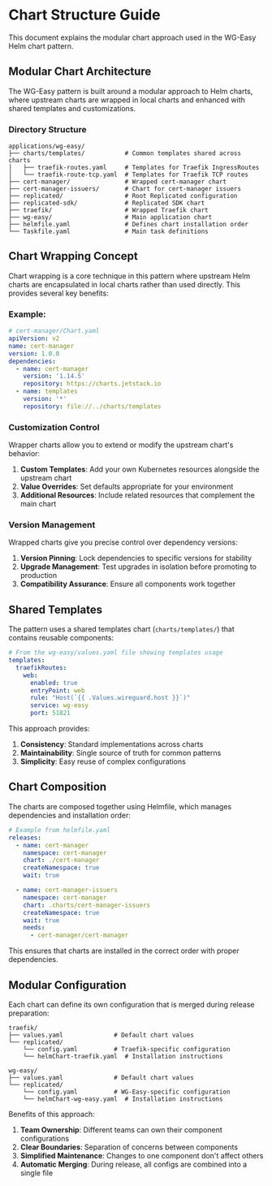 # Chart Structure Guide

This document explains the modular chart approach used in the WG-Easy Helm chart pattern.

## Modular Chart Architecture

The WG-Easy pattern is built around a modular approach to Helm charts, where upstream charts are wrapped in local charts and enhanced with shared templates and customizations.

### Directory Structure

```
applications/wg-easy/
├── charts/templates/           # Common templates shared across charts
│   ├── traefik-routes.yaml     # Templates for Traefik IngressRoutes
│   └── traefik-route-tcp.yaml  # Templates for Traefik TCP routes
├── cert-manager/               # Wrapped cert-manager chart
├── cert-manager-issuers/       # Chart for cert-manager issuers
├── replicated/                 # Root Replicated configuration
├── replicated-sdk/             # Replicated SDK chart
├── traefik/                    # Wrapped Traefik chart
├── wg-easy/                    # Main application chart
├── helmfile.yaml               # Defines chart installation order
└── Taskfile.yaml               # Main task definitions
```

## Chart Wrapping Concept

Chart wrapping is a core technique in this pattern where upstream Helm charts are encapsulated in local charts rather than used directly. This provides several key benefits:

### Example:
```yaml
# cert-manager/Chart.yaml
apiVersion: v2
name: cert-manager
version: 1.0.0
dependencies:
  - name: cert-manager
    version: '1.14.5'
    repository: https://charts.jetstack.io
  - name: templates
    version: '*'
    repository: file://../charts/templates
```

### Customization Control

Wrapper charts allow you to extend or modify the upstream chart's behavior:

1. **Custom Templates**: Add your own Kubernetes resources alongside the upstream chart
2. **Value Overrides**: Set defaults appropriate for your environment
3. **Additional Resources**: Include related resources that complement the main chart

### Version Management

Wrapped charts give you precise control over dependency versions:

1. **Version Pinning**: Lock dependencies to specific versions for stability
2. **Upgrade Management**: Test upgrades in isolation before promoting to production
3. **Compatibility Assurance**: Ensure all components work together

## Shared Templates

The pattern uses a shared templates chart (`charts/templates/`) that contains reusable components:

```yaml
# From the wg-easy/values.yaml file showing templates usage
templates:
  traefikRoutes:
    web:
      enabled: true
      entryPoint: web
      rule: "Host(`{{ .Values.wireguard.host }}`)"
      service: wg-easy
      port: 51821
```

This approach provides:

1. **Consistency**: Standard implementations across charts
2. **Maintainability**: Single source of truth for common patterns
3. **Simplicity**: Easy reuse of complex configurations

## Chart Composition

The charts are composed together using Helmfile, which manages dependencies and installation order:

```yaml
# Example from helmfile.yaml
releases:
  - name: cert-manager
    namespace: cert-manager
    chart: ./cert-manager
    createNamespace: true
    wait: true

  - name: cert-manager-issuers
    namespace: cert-manager
    chart: .charts/cert-manager-issuers
    createNamespace: true
    wait: true
    needs:
      - cert-manager/cert-manager
```

This ensures that charts are installed in the correct order with proper dependencies.

## Modular Configuration

Each chart can define its own configuration that is merged during release preparation:

```
traefik/
├── values.yaml              # Default chart values
└── replicated/
    └── config.yaml          # Traefik-specific configuration
    └── helmChart-traefik.yaml  # Installation instructions

wg-easy/
├── values.yaml              # Default chart values
└── replicated/
    └── config.yaml          # WG-Easy-specific configuration
    └── helmChart-wg-easy.yaml  # Installation instructions
```

Benefits of this approach:

1. **Team Ownership**: Different teams can own their component configurations
2. **Clear Boundaries**: Separation of concerns between components
3. **Simplified Maintenance**: Changes to one component don't affect others
4. **Automatic Merging**: During release, all configs are combined into a single file
